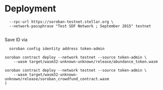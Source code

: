 # Deployment

```soroban config network add \
  --rpc-url https://soroban-testnet.stellar.org \
  --network-passphrase "Test SDF Network ; September 2015" testnet 
```

```soroban config identity generate token-admin --network testnet 
```

  Save ID via

```
  soroban config identity address token-admin 
```

```
soroban contract deploy --network testnet --source token-admin \
    --wasm target/wasm32-unknown-unknown/release/abundance_token.wasm 
```

```
soroban contract deploy --network testnet --source token-admin \
    --wasm target/wasm32-unknown-unknown/release/soroban_crowdfund_contract.wasm
)
```
